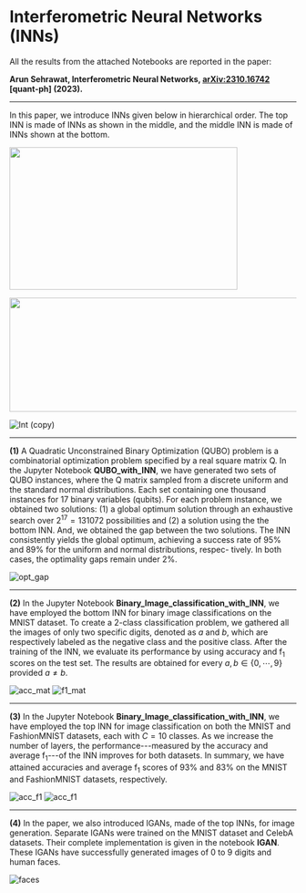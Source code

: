 # Interferometric Neural Networks (INNs)

All the results from the attached Notebooks are reported in the paper: 

__Arun Sehrawat, Interferometric Neural Networks, [arXiv:2310.16742](https://arxiv.org/abs/2310.16742) [quant-ph] (2023).__

-----

In this paper, we introduce INNs given below in hierarchical order. The top INN is made of INNs as shown in the middle, and the middle INN is made of INNs shown at the bottom.

<img src="https://github.com/ArunSehrawat/Interferometric-Neural-Networks/assets/99533657/37f68450-fa8b-4896-9d4a-d3b71e24b347" width="400" height="250">

${}$

<img src="https://github.com/ArunSehrawat/Interferometric-Neural-Networks/assets/99533657/19d2f69b-8ea9-4cb1-aa5e-c7b7f333ed89" width="700" height="200">

${}$

![Int (copy)](https://github.com/ArunSehrawat/Interferometric-Neural-Networks/assets/99533657/7eb82607-150b-48be-a5b7-50f4d9155b14)

-----

**(1)** A Quadratic Unconstrained Binary Optimization (QUBO) problem is a combinatorial optimization problem specified by a real square matrix Q. 
In the Jupyter Notebook __QUBO_with_INN__, we have generated two sets of QUBO instances, where the Q matrix sampled from a discrete uniform and the standard normal distributions.
Each set containing one thousand instances for 17  binary variables (qubits). 
For each problem instance, we obtained two solutions: (1) a global optimum solution through an exhaustive search over $2^{17}=131072$ possibilities and (2) a solution using the the bottom INN.
And, we obtained the gap between the two solutions. The INN consistently yields the global optimum, achieving a success rate of 95% and 89% for the uniform and normal distributions, respec-
tively. In both cases, the optimality gaps remain under 2%.

![opt_gap](https://github.com/ArunSehrawat/Interferometric-Neural-Networks/assets/99533657/3d1240e7-0281-4639-adbf-5cfca0a8f6f9)

-----

**(2)** In the Jupyter Notebook __Binary_Image_classification_with_INN__, we have employed the bottom INN for binary image classifications on the MNIST dataset. To create a 2-class classification problem, we gathered all the images of only two specific digits, denoted as $a$ and $b$, which are respectively labeled as the negative class and the positive class. After the training of the INN, we evaluate its performance by using
accuracy and $\text{f}_1$ scores on the test set. The results are obtained for every $a,b\in\{0,\cdots,9\}$ provided $a\neq b$.

![acc_mat](https://github.com/ArunSehrawat/Interferometric-Neural-Networks/assets/99533657/7e13bd3e-c535-46e0-a676-b8d485ad66b8)
![f1_mat](https://github.com/ArunSehrawat/Interferometric-Neural-Networks/assets/99533657/9e56aefc-6eda-4b27-b801-e54324b8bee7)

-----

**(3)** In the Jupyter Notebook __Binary_Image_classification_with_INN__, we have employed the top INN for image classification on both the MNIST and FashionMNIST datasets, each with $C=10$ classes.
As we increase the number of layers, the performance---measured by the accuracy and average $\text{f}_1$---of the INN improves for both datasets.
In summary, we have attained accuracies and average $\text{f}_1$ scores of 93% and 83% on the MNIST and FashionMNIST datasets, respectively.

![acc_f1](https://github.com/ArunSehrawat/Interferometric-Neural-Networks/assets/99533657/5374b8ae-ad7f-49c8-94ae-bd57dda458ae)
![acc_f1](https://github.com/ArunSehrawat/Interferometric-Neural-Networks/assets/99533657/557633ea-27f9-4cb1-b93a-b58057af3651)

-----

**(4)** In the paper, we also introduced IGANs, made of the top INNs, for image generation. 
Separate IGANs were trained on the MNIST dataset and CelebA datasets. 
Their complete implementation is given in the notebook __IGAN__. 
These IGANs have successfully generated images of 0 to 9 digits and human faces.

![faces](https://github.com/ArunSehrawat/Interferometric-Neural-Networks/assets/99533657/4482d8e2-e7b2-45ba-819e-70b4ebb498bc)








